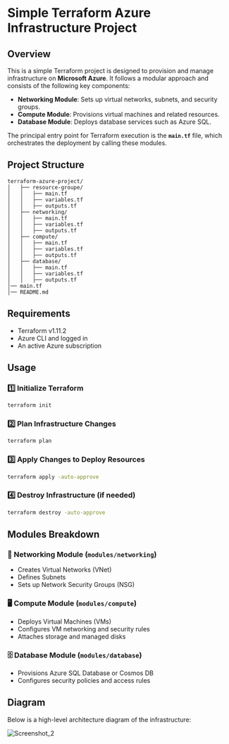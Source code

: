# Simple Terraform Azure Infrastructure Project

## Overview
This is a simple Terraform project is designed to provision and manage infrastructure on **Microsoft Azure**. It follows a modular approach and consists of the following key components:

- **Networking Module**: Sets up virtual networks, subnets, and security groups.
- **Compute Module**: Provisions virtual machines and related resources.
- **Database Module**: Deploys database services such as Azure SQL.

The principal entry point for Terraform execution is the **`main.tf`** file, which orchestrates the deployment by calling these modules.

## Project Structure
```
terraform-azure-project/
│   ├── resource-groupe/
│   │   ├── main.tf
│   │   ├── variables.tf
│   │   ├── outputs.tf
│   ├── networking/
│   │   ├── main.tf
│   │   ├── variables.tf
│   │   ├── outputs.tf
│   ├── compute/
│   │   ├── main.tf
│   │   ├── variables.tf
│   │   ├── outputs.tf
│   ├── database/
│   │   ├── main.tf
│   │   ├── variables.tf
│   │   ├── outputs.tf
│── main.tf
│── README.md
```

## Requirements
- Terraform v1.11.2
- Azure CLI and logged in
- An active Azure subscription

## Usage
### 1️⃣ Initialize Terraform
```sh
terraform init
```
### 2️⃣ Plan Infrastructure Changes
```sh
terraform plan 
```
### 3️⃣ Apply Changes to Deploy Resources
```sh
terraform apply -auto-approve
```
### 4️⃣ Destroy Infrastructure (if needed)
```sh
terraform destroy -auto-approve
```

## Modules Breakdown
### 🏢 Networking Module (`modules/networking`)
- Creates Virtual Networks (VNet)
- Defines Subnets
- Sets up Network Security Groups (NSG)

### 🖥️ Compute Module (`modules/compute`)
- Deploys Virtual Machines (VMs)
- Configures VM networking and security rules
- Attaches storage and managed disks

### 🗄️ Database Module (`modules/database`)  

- Provisions Azure SQL Database or Cosmos DB
- Configures security policies and access rules

## Diagram
Below is a high-level architecture diagram of the infrastructure:

![Screenshot_2](https://github.com/user-attachments/assets/b68eac32-7237-4158-9f3f-a3456d0c0bec)


